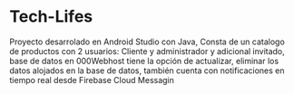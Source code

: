 # Tech-Lifes
Proyecto desarrolado en Android Studio con Java, Consta de un catalogo de productos con 2 usuarios: Cliente y administrador y adicional invitado, base de datos en 000Webhost tiene la opción  de actualizar, eliminar  los datos alojados en la base de datos, también cuenta con notificaciones en tiempo real desde Firebase Cloud Messagin
